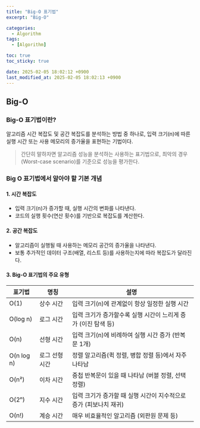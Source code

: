 ```yaml
---
title: "Big-O 표기법"
excerpt: "Big-O"

categories:
  - Algorithm
tags:
  - [Algorithm]

toc: true
toc_sticky: true

date: 2025-02-05 18:02:12 +0900
last_modified_at: 2025-02-05 18:02:13 +0900
---
```

## Big-O
### Big-O 표기법이란?
알고리즘 시간 복잡도 및 공간 복잡도를 분석하는 방법 중 하나로, 입력 크기(n)에 따른 실행 시간 또는 사용 메모리의 증가율을 표현하는 기법이다.
> 간단히 말하자면 알고리즘 성능을 분석하는 사용하는 표기법으로, 최악의 경우(Worst-case scenario)를 기준으로 성능을 평가한다.

### Big O 표기법에서 알아야 할 기본 개념

#### 1. **시간 복잡도**
  - 입력 크기(n)가 증가할 때, 실행 시간의 변화를 나타낸다.
  - 코드의 실행 횟수(연산 횟수)를 기반으로 복잡도를 계산한다.
#### 2. 공간 복잡도
  - 알고리즘이 실행될 때 사용하는 메모리 공간의 증가율을 나타낸다.
  - 보통 추가적인 데이터 구조(배열, 리스트 등)를 사용하는지에 따라 복잡도가 달라진다.
#### 3. Big-O 표기법의 주요 유형
| 표기법  | 명칭          | 설명 |  
|---------|--------------|----------------------------------------------------|  
| O(1)    | 상수 시간    | 입력 크기(n)에 관계없이 항상 일정한 실행 시간 |  
| O(log n)| 로그 시간    | 입력 크기가 증가할수록 실행 시간이 느리게 증가 (이진 탐색 등) |  
| O(n)    | 선형 시간    | 입력 크기(n)에 비례하여 실행 시간 증가 (반복문 1개) |  
| O(n log n) | 로그 선형 시간 | 정렬 알고리즘(퀵 정렬, 병합 정렬 등)에서 자주 나타남 |  
| O(n²)   | 이차 시간    | 중첩 반복문이 있을 때 나타남 (버블 정렬, 선택 정렬) |  
| O(2ⁿ)   | 지수 시간    | 입력 크기가 증가할 때 실행 시간이 지수적으로 증가 (피보나치 재귀) |  
| O(n!)   | 계승 시간    | 매우 비효율적인 알고리즘 (외판원 문제 등) |
